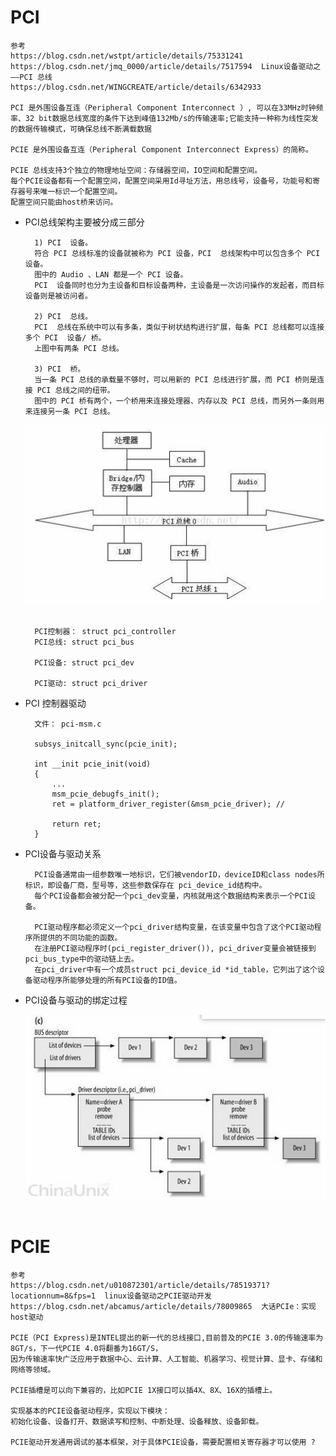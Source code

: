 # PCI #
	
	参考
	https://blog.csdn.net/wstpt/article/details/75331241
	https://blog.csdn.net/jmq_0000/article/details/7517594  Linux设备驱动之——PCI 总线
	https://blog.csdn.net/WINGCREATE/article/details/6342933

	PCI 是外围设备互连（Peripheral Component Interconnect ）, 可以在33MHz时钟频率、32 bit数据总线宽度的条件下达到峰值132Mb/s的传输速率;它能支持一种称为线性突发的数据传输模式，可确保总线不断满载数据

	PCIE 是外围设备互连（Peripheral Component Interconnect Express）的简称。
	
	PCIE 总线支持3个独立的物理地址空间：存储器空间，IO空间和配置空间。
	每个PCIE设备都有一个配置空间，配置空间采用Id寻址方法，用总线号，设备号，功能号和寄存器号来唯一标识一个配置空间。
	配置空间只能由host桥来访问。

- PCI总线架构主要被分成三部分
	
		1) PCI  设备。
		符合 PCI 总线标准的设备就被称为 PCI 设备，PCI  总线架构中可以包含多个 PCI 设备。
		图中的 Audio 、LAN 都是一个 PCI 设备。
		PCI  设备同时也分为主设备和目标设备两种，主设备是一次访问操作的发起者，而目标设备则是被访问者。
	
		2) PCI  总线。
		PCI  总线在系统中可以有多条，类似于树状结构进行扩展，每条 PCI 总线都可以连接多个 PCI  设备/ 桥。
		上图中有两条 PCI 总线。
	
		3) PCI  桥。
		当一条 PCI 总线的承载量不够时，可以用新的 PCI 总线进行扩展，而 PCI 桥则是连接 PCI 总线之间的纽带。
		图中的 PCI 桥有两个，一个桥用来连接处理器、内存以及 PCI 总线，而另外一条则用来连接另一条 PCI 总线。
	<img src="./pic/PCI0.png" width=500><br><br>
	
		PCI控制器： struct pci_controller
		PCI总线: struct pci_bus
		
		PCI设备: struct pci_dev
		
		PCI驱动: struct pci_driver

- PCI 控制器驱动

		文件： pci-msm.c
		
		subsys_initcall_sync(pcie_init);
	
		int __init pcie_init(void)
		{
			...
			msm_pcie_debugfs_init();
			ret = platform_driver_register(&msm_pcie_driver); //
		
			return ret;
		}

- PCI设备与驱动关系

        PCI设备通常由一组参数唯一地标识，它们被vendorID，deviceID和class nodes所标识，即设备厂商，型号等，这些参数保存在 pci_device_id结构中。
		每个PCI设备都会被分配一个pci_dev变量，内核就用这个数据结构来表示一个PCI设备。

        PCI驱动程序都必须定义一个pci_driver结构变量，在该变量中包含了这个PCI驱动程序所提供的不同功能的函数。
		在注册PCI驱动程序时(pci_register_driver()), pci_driver变量会被链接到pci_bus_type中的驱动链上去。
        在pci_driver中有一个成员struct pci_device_id *id_table，它列出了这个设备驱动程序所能够处理的所有PCI设备的ID值。

- PCI设备与驱动的绑定过程

	<img src="./pic/PCI1.png" width= 600><br><br>

# PCIE #

	参考
	https://blog.csdn.net/u010872301/article/details/78519371?locationnum=8&fps=1  linux设备驱动之PCIE驱动开发
	https://blog.csdn.net/abcamus/article/details/78009865  大话PCIe：实现host驱动

	PCIE（PCI Express)是INTEL提出的新一代的总线接口,目前普及的PCIE 3.0的传输速率为8GT/s，下一代PCIE 4.0将翻番为16GT/S，
	因为传输速率快广泛应用于数据中心、云计算、人工智能、机器学习、视觉计算、显卡、存储和网络等领域。

	PCIE插槽是可以向下兼容的，比如PCIE 1X接口可以插4X、8X、16X的插槽上。

	实现基本的PCIE设备驱动程序，实现以下模块：
	初始化设备、设备打开、数据读写和控制、中断处理、设备释放、设备卸载。

	PCIE驱动开发通用调试的基本框架，对于具体PCIE设备，需要配置相关寄存器才可以使用 ?
